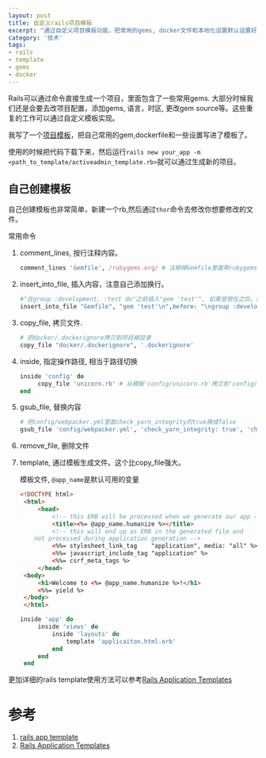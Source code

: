 ```yaml
---
layout: post
title: 自定义rails项目模板
excerpt: "通过自定义项目模板功能，把常用的gems, docker文件和本地化设置默认设置好，省去新起项目的重复劳动"
category: '技术'
tags:
- rails
- template
- gems
- docker
---
```


Rails可以通过命令直接生成一个项目，里面包含了一些常用gems. 大部分时候我们还是会要去改项目配置，添加gems, 语言，时区, 更改gem source等。这些重复的工作可以通过自定义模板实现。

我写了一个[项目模板](https://github.com/younthu/rails_templates)，把自己常用的gem,dockerfile和一些设置写进了模板了。

使用的时候把代码下载下来，然后运行`rails new your_app -m <path_to_template/activeadmin_template.rb>`就可以通过生成新的项目。


## 自己创建模板

自己创建模板也非常简单，新建一个rb,然后通过`thor`命令去修改你想要修改的文件。

常用命令

1. comment_lines, 按行注释内容。
   
    ~~~ruby
    comment_lines 'Gemfile', /rubygems.org/ # 注释掉Gemfile里面带rubygems.org的行
    ~~~
2. insert_into_file, 插入内容，注意自己添加换行。
   
    ~~~ruby
    #"在group :development, :test do"之前插入"gem 'test'", 如果是想在之后，则把before换成after
    insert_into_file "Gemfile", "gem 'test'\n",before: "\ngroup :development, :test do\n" 
    ~~~
3. copy_file, 拷贝文件.

    ~~~ruby
    # 把docker/.dockerignore拷贝到项目根目录
    copy_file "docker/.dockerignore", '.dockerignore' 
    ~~~
1. inside, 指定操作路径, 相当于路径切换
   
   ~~~ruby
   inside 'config' do
        copy_file 'unicorn.rb' # 从模板'config/unicorn.rb'拷贝到'config/unicorn.rb'
   end
   ~~~
2. gsub_file, 替换内容

    ~~~ruby
    # 把config/webpacker.yml里面check_yarn_integrity的true换成false
    gsub_file 'config/webpacker.yml', 'check_yarn_integrity: true', 'check_yarn_integrity: false'
    ~~~
3. remove_file, 删除文件
4. template, 通过模板生成文件。这个比copy_file强大。
   
   模板文件, `@app_name`是默认可用的变量
   ~~~html
   <!DOCTYPE html>
    <html>
        <head>
            <!-- this ERB will be processed when we generate our app -->
            <title><%= @app_name.humanize %></title>
            <!-- this will end up as ERB in the generated file and
       not processed during application generation -->
            <%%= stylesheet_link_tag    "application", media: "all" %>
            <%%= javascript_include_tag "application" %>
            <%%= csrf_meta_tags %>
        </head>
    <body>
        <h1>Welcome to <%= @app_name.humanize %>!</h1>
        <%%= yield %>
    </body>
    </html>
   ~~~


   ~~~ruby
   inside 'app' do
        inside 'views' do
            inside 'layouts' do
                template 'applicaiton.html.erb'
            end
        end
    end
   ~~~


更加详细的rails template使用方法可以参考[Rails Application Templates](https://guides.rubyonrails.org/rails_application_templates.html)

# 参考

1. [rails app template](https://multithreaded.stitchfix.com/blog/2014/01/06/rails-app-templates/)
2. [Rails Application Templates](https://guides.rubyonrails.org/rails_application_templates.html)